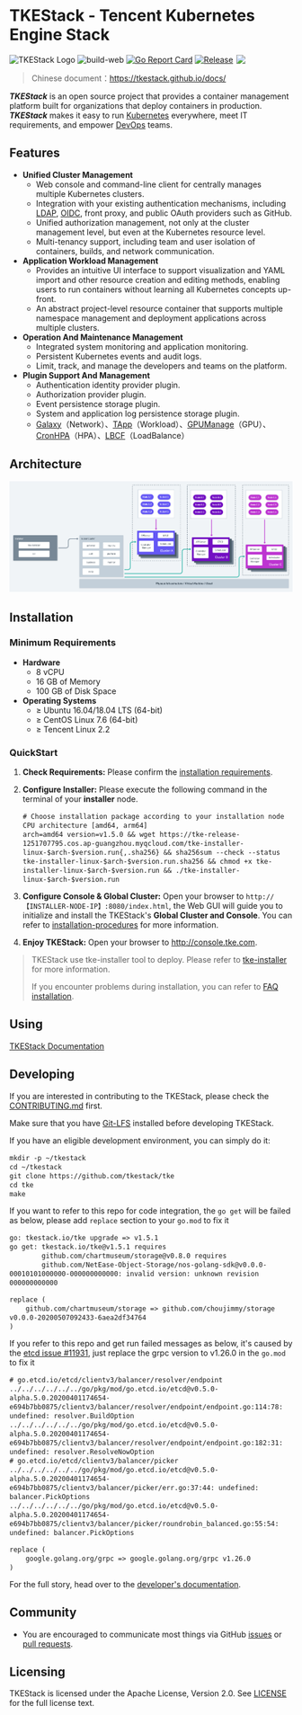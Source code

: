 # TKEStack - Tencent Kubernetes Engine Stack


<img align="right" width="100px" src="https://avatars0.githubusercontent.com/u/57258287?s=200&v=4">

![TKEStack Logo](https://github.com/tkestack/tke/workflows/build/badge.svg?branch=master)
![build-web](https://github.com/tkestack/tke/workflows/build-web/badge.svg)
[![Go Report Card](https://goreportcard.com/badge/tkestack.io/tke)](https://goreportcard.com/report/tkestack.io/tke)
[![Release](https://img.shields.io/github/release/tkestack/tke.svg?style=flat-square)](https://github.com/tkestack/tke/releases)

> Chinese document：https://tkestack.github.io/docs/

***TKEStack*** is an open source project that provides a container management platform built for organizations that deploy containers in production. ***TKEStack*** makes it easy to run [Kubernetes](https://github.com/kubernetes/kubernetes) everywhere, meet IT requirements, and empower [DevOps](https://en.wikipedia.org/wiki/DevOps) teams.

## Features

* **Unified Cluster Management**
  * Web console and command-line client for centrally manages multiple Kubernetes clusters.
  * Integration with your existing authentication mechanisms, including [LDAP](https://en.wikipedia.org/wiki/Lightweight_Directory_Access_Protocol), [OIDC](https://en.wikipedia.org/wiki/OpenID_Connect), front proxy, and public OAuth providers such as GitHub.
  * Unified authorization management, not only at the cluster management level, but even at the Kubernetes resource level.
  * Multi-tenancy support, including team and user isolation of containers, builds, and network communication.
* **Application Workload Management**
  * Provides an intuitive UI interface to support visualization and YAML import and other resource creation and editing methods, enabling users to run containers without learning all Kubernetes concepts up-front.
  * An abstract project-level resource container that supports multiple namespace management and deployment applications across multiple clusters.
* **Operation And Maintenance Management**
  * Integrated system monitoring and application monitoring.
  * Persistent Kubernetes events and audit logs.
  * Limit, track, and manage the developers and teams on the platform.
* **Plugin Support And Management**
  * Authentication identity provider plugin.
  * Authorization provider plugin.
  * Event persistence storage plugin.
  * System and application log persistence storage plugin.
  * [Galaxy](https://github.com/tkestack/galaxy)（Network）、[TApp](https://github.com/tkestack/tapp)（Workload）、[GPUManage](https://github.com/tkestack/gpu-manager)（GPU）、[CronHPA](https://github.com/tkestack/cron-hpa)（HPA）、[LBCF](https://github.com/tkestack/lb-controlling-framework)（LoadBalance）

## Architecture

![Architecture Of TKE](docs/images/TKEStackHighLevelArchitecture@2x.png)

## Installation

### Minimum Requirements

* **Hardware**
  * 8 vCPU
  * 16 GB of Memory
  * 100 GB of Disk Space
* **Operating Systems**
  * ≥ Ubuntu 16.04/18.04  LTS (64-bit)
  * ≥ CentOS Linux 7.6 (64-bit)
  * ≥ Tencent Linux 2.2

### QuickStart

1. **Check Requirements:**  Please confirm the [installation requirements](docs/guide/zh-CN/installation/installation-requirement.md).

2. **Configure Installer:**  Please execute the following command in the terminal of your **installer** node.

   ```shell
   # Choose installation package according to your installation node CPU architecture [amd64, arm64]
   arch=amd64 version=v1.5.0 && wget https://tke-release-1251707795.cos.ap-guangzhou.myqcloud.com/tke-installer-linux-$arch-$version.run{,.sha256} && sha256sum --check --status tke-installer-linux-$arch-$version.run.sha256 && chmod +x tke-installer-linux-$arch-$version.run && ./tke-installer-linux-$arch-$version.run
   ```

3. **Configure Console & Global Cluster:**  Open your browser to `http://【INSTALLER-NODE-IP】:8080/index.html`, the Web GUI will guide you to initialize and install the TKEStack's **Global Cluster and Console**. You can refer to [installation-procedures](docs/guide/zh-CN/installation/installation-procedures.md) for more information.
4. **Enjoy TKEStack:**  Open your browser to http://console.tke.com.

> TKEStack use tke-installer tool to deploy. Please refer to [tke-installer](docs/user/tke-installer/introduction.md) for more information.
>
> If you encounter problems during installation, you can refer to [FAQ installation](docs/guide/zh-CN/FAQ/Installation).


## Using

[TKEStack Documentation ](https://tkestack.github.io/docs/)

## Developing

If you are interested in contributing to the TKEStack, please check the [CONTRIBUTING.md](CONTRIBUTING.md) first.

Make sure that you have [Git-LFS](https://github.com/git-lfs/git-lfs) installed before developing TKEStack.

If you have an eligible development environment, you can simply do it:

```shell
mkdir -p ~/tkestack
cd ~/tkestack
git clone https://github.com/tkestack/tke
cd tke
make
```

If you want to refer to this repo for code integration, the `go get` will be failed as below, please add `replace` section to your `go.mod` to fix it

```
go: tkestack.io/tke upgrade => v1.5.1
go get: tkestack.io/tke@v1.5.1 requires
        github.com/chartmuseum/storage@v0.8.0 requires
        github.com/NetEase-Object-Storage/nos-golang-sdk@v0.0.0-00010101000000-000000000000: invalid version: unknown revision 000000000000
```

```
replace (
	github.com/chartmuseum/storage => github.com/choujimmy/storage v0.0.0-20200507092433-6aea2df34764
)

```

If you refer to this repo and get run failed messages as below, it's caused by the [etcd issue #11931](https://github.com/etcd-io/etcd/issues/11931), just replace the grpc version to v1.26.0 in the `go.mod` to fix it
```
# go.etcd.io/etcd/clientv3/balancer/resolver/endpoint
../../../../../../go/pkg/mod/go.etcd.io/etcd@v0.5.0-alpha.5.0.20200401174654-e694b7bb0875/clientv3/balancer/resolver/endpoint/endpoint.go:114:78: undefined: resolver.BuildOption
../../../../../../go/pkg/mod/go.etcd.io/etcd@v0.5.0-alpha.5.0.20200401174654-e694b7bb0875/clientv3/balancer/resolver/endpoint/endpoint.go:182:31: undefined: resolver.ResolveNowOption
# go.etcd.io/etcd/clientv3/balancer/picker
../../../../../../go/pkg/mod/go.etcd.io/etcd@v0.5.0-alpha.5.0.20200401174654-e694b7bb0875/clientv3/balancer/picker/err.go:37:44: undefined: balancer.PickOptions
../../../../../../go/pkg/mod/go.etcd.io/etcd@v0.5.0-alpha.5.0.20200401174654-e694b7bb0875/clientv3/balancer/picker/roundrobin_balanced.go:55:54: undefined: balancer.PickOptions
```

```
replace (
	google.golang.org/grpc => google.golang.org/grpc v1.26.0
)

```

For the full story, head over to the [developer's documentation](docs/devel/development.md).

## Community

* You are encouraged to communicate most things via GitHub [issues](https://github.com/tkestack/tke/issues/new/choose) or [pull requests](https://github.com/tkestack/tke/pulls).

## Licensing

TKEStack is licensed under the Apache License, Version 2.0. See [LICENSE](LICENSE) for the full license text.
